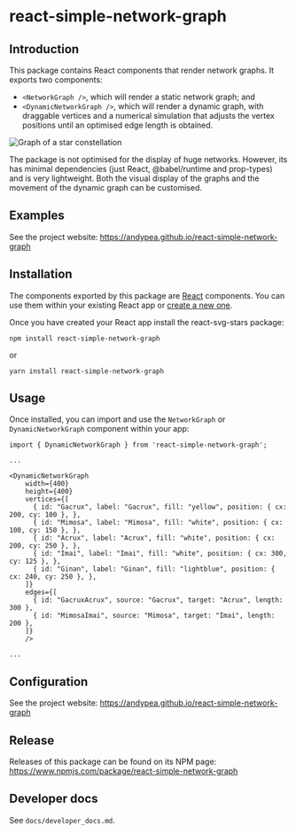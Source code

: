 # react-simple-network-graph

## Introduction

This package contains React components that render network graphs.
It exports two components:

- `<NetworkGraph />`, which will render a static network graph; and
- `<DynamicNetworkGraph />`, which will render a dynamic graph, with draggable vertices and a numerical simulation that adjusts the vertex positions until an optimised edge length is obtained.

![Graph of a star constellation](https://raw.github.com/andypea/react-simple-network-graph/master/public/mahutonga.png?sanitize=true)

The package is not optimised for the display of huge networks.
However, its has minimal dependencies (just React, @babel/runtime and prop-types) and is very lightweight.
Both the visual display of the graphs and the movement of the dynamic graph can be customised.

## Examples

See the project website: <https://andypea.github.io/react-simple-network-graph>

## Installation

The components exported by this package are [React](https://react.dev/) components.
You can use them within your existing React app or [create a new one](https://react.dev/learn/start-a-new-react-project).

Once you have created your React app install the react-svg-stars package:

```
npm install react-simple-network-graph
```

or

```
yarn install react-simple-network-graph
```

## Usage

Once installed, you can import and use the `NetworkGraph` or `DynamicNetworkGraph` component within your app:

```
import { DynamicNetworkGraph } from 'react-simple-network-graph';

...

<DynamicNetworkGraph
    width={400}
    height={400}
    vertices={[
      { id: "Gacrux", label: "Gacrux", fill: "yellow", position: { cx: 200, cy: 100 }, },
      { id: "Mimosa", label: "Mimosa", fill: "white", position: { cx: 100, cy: 150 }, },
      { id: "Acrux", label: "Acrux", fill: "white", position: { cx: 200, cy: 250 }, },
      { id: "Imai", label: "Imai", fill: "white", position: { cx: 300, cy: 125 }, },
      { id: "Ginan", label: "Ginan", fill: "lightblue", position: { cx: 240, cy: 250 }, },
    ]}
    edges={[
      { id: "GacruxAcrux", source: "Gacrux", target: "Acrux", length: 300 },
      { id: "MimosaImai", source: "Mimosa", target: "Imai", length: 200 },
    ]}
    />

...
```

## Configuration

See the project website: <https://andypea.github.io/react-simple-network-graph>

## Release

Releases of this package can be found on its NPM page: <https://www.npmjs.com/package/react-simple-network-graph>

## Developer docs

See `docs/developer_docs.md`.
